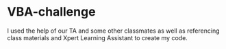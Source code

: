 # VBA-challenge
I used the help of our TA and some other classmates as well as referencing class materials and Xpert Learning Assistant to create my code.
